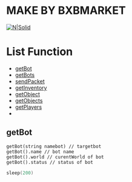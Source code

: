 # MAKE BY BXBMARKET

[![N|Solid](https://bxbmarket.com/wp-content/uploads/2022/01/LOGO-300x111.png)]()

# List Function
* [getBot](#getbot)
* [getBots](#getbots)
* [sendPacket](#sendpacket)
* [getInventory](#getinventory)
* [getObject](#getobject)
* [getObjects](#getobjects)
* [getPlayers]()
* 

## getBot

```getBot() // local bot
getBot(string namebot) // targetbot
getBot().name // bot name
getBot().world // curentWorld of bot
getBot().status // status of bot
```

```lua
sleep(200)
```
